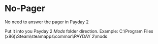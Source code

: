 # No-Pager
No need to answer the pager in Payday 2

Put it into you Payday 2 *Mods* folder direction.
Example: C:\Program Files (x86)\Steam\steamapps\common\PAYDAY 2\mods

